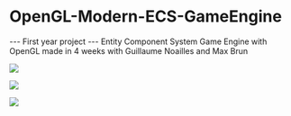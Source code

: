 # OpenGL-Modern-ECS-GameEngine

--- First year project ---
Entity Component System Game Engine with OpenGL made in 4 weeks with Guillaume Noailles and Max Brun

![](https://github.com/maxbrundev/OpenGL-Modern-ECS-GameEngine/blob/master/Collisions.gif)

![](https://github.com/maxbrundev/OpenGL-Modern-ECS-GameEngine/blob/master/Parented.gif)

![](https://github.com/maxbrundev/OpenGL-Modern-ECS-GameEngine/blob/master/Controller.gif)
